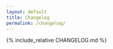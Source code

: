 ```yaml
---
layout: default
title: Changelog
permalink: /changelog/
---
```


{% include_relative CHANGELOG.md %}